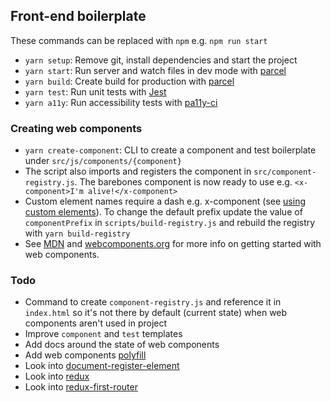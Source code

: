 ## Front-end boilerplate

These commands can be replaced with `npm` e.g. `npm run start`

+ `yarn setup`: Remove git, install dependencies and start the project
+ `yarn start`: Run server and watch files in dev mode with [parcel](https://parceljs.org/)
+ `yarn build`: Create build for production with [parcel](https://parceljs.org/)
+ `yarn test`: Run unit tests with [Jest](https://github.com/facebook/jest)
+ `yarn a11y`: Run accessibility tests with [pa11y-ci](https://github.com/pa11y/pa11y-ci)

### Creating web components
+ `yarn create-component`: CLI to create a component and test boilerplate under `src/js/components/{component}`
+ The script also imports and registers the component in `src/component-registry.js`. The barebones component is now ready to use e.g. `<x-component>I'm alive!</x-component>`
+ Custom element names require a dash e.g. x-component (see [using custom elements](https://developer.mozilla.org/en-US/docs/Web/Web_Components/Using_custom_elements)). To change the default prefix update the value of `componentPrefix` in `scripts/build-registry.js` and rebuild the registry with `yarn build-registry`  
+ See [MDN](https://developer.mozilla.org/en-US/docs/Web/Web_Components) and [webcomponents.org](https://www.webcomponents.org/introduction) for more info on getting started with web components.

### Todo
+ Command to create `component-registry.js` and reference it in `index.html` so it's not there by default (current state) when web components aren't used in project
+ Improve `component` and `test` templates
+ Add docs around the state of web components
+ Add web components [polyfill](https://www.webcomponents.org/polyfills)
+ Look into [document-register-element](https://github.com/WebReflection/document-register-element)
+ Look into [redux](https://github.com/reduxjs/redux)
+ Look into [redux-first-router](https://github.com/faceyspacey/redux-first-router)
